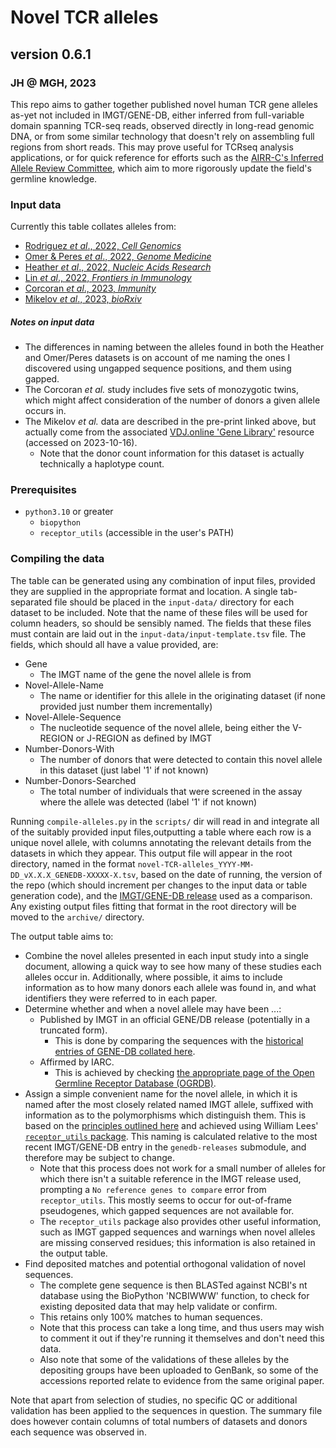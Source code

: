 # Novel TCR alleles
## version 0.6.1 
### JH @ MGH, 2023

This repo aims to gather together published novel human TCR gene alleles as-yet not included in IMGT/GENE-DB, either inferred from full-variable domain spanning TCR-seq reads, observed directly in long-read genomic DNA, or from some similar technology that doesn't rely on assembling full regions from short reads. This may prove useful for TCRseq analysis applications, or for quick reference for efforts such as the [AIRR-C's Inferred Allele Review Committee](https://www.antibodysociety.org/the-airr-community/airr-subcomittees/inferred-allele-review-committee-iarc/), which aim to more rigorously update the field's germline knowledge.

### Input data

Currently this table collates alleles from:

* [Rodriguez *et al*., 2022, *Cell Genomics*](https://doi.org/10.1016/j.xgen.2022.100228)
* [Omer & Peres *et al*., 2022, *Genome Medicine*](https://doi.org/10.1186/s13073-021-01008-4)
* [Heather *et al*., 2022, *Nucleic Acids Research*](https://doi.org/10.1093/nar/gkac190)
* [Lin *et al*., 2022, *Frontiers in Immunology*](https://doi.org/10.3389/fimmu.2022.922513)
* [Corcoran *et al*., 2023, *Immunity*](https://doi.org/10.1016/j.immuni.2023.01.026)
* [Mikelov *et al*., 2023, *bioRxiv*](https://www.biorxiv.org/content/10.1101/2023.10.10.561703v1)

##### Notes on input data

* The differences in naming between the alleles found in both the Heather and Omer/Peres datasets is on account of me naming the ones I discovered using ungapped sequence positions, and them using gapped.
* The Corcoran *et al.* study includes five sets of monozygotic twins, which might affect consideration of the number of donors a given allele occurs in.  
* The Mikelov *et al.* data are described in the pre-print linked above, but actually come from the associated [VDJ.online 'Gene Library'](https://vdj.online/) resource (accessed on 2023-10-16).
  * Note that the donor count information for this dataset is actually technically a haplotype count. 

### Prerequisites

* `python3.10` or greater
  * `biopython`
  * `receptor_utils` (accessible in the user's PATH)

### Compiling the data

The table can be generated using any combination of input files, provided they are supplied in the appropriate format and location. A single tab-separated file should be placed in the `input-data/` directory for each dataset to be included. Note that the name of these files will be used for column headers, so should be sensibly named. The fields that these files must contain are laid out in the `input-data/input-template.tsv` file. The fields, which should all have a value provided, are:

* Gene
  * The IMGT name of the gene the novel allele is from
* Novel-Allele-Name
  * The name or identifier for this allele in the originating dataset (if none provided just number them incrementally)
* Novel-Allele-Sequence
  * The nucleotide sequence of the novel allele, being either the V-REGION or J-REGION as defined by IMGT
* Number-Donors-With
  * The number of donors that were detected to contain this novel allele in this dataset (just label '1' if not known)
* Number-Donors-Searched
  * The total number of individuals that were screened in the assay where the allele was detected (label '1' if not known)

Running `compile-alleles.py` in the `scripts/` dir will read in and integrate all of the suitably provided input files,outputting a table where each row is a unique novel allele, with columns annotating the relevant details from the datasets in which they appear. This output file will appear in the root directory, named in the format `novel-TCR-alleles_YYYY-MM-DD_vX.X.X_GENEDB-XXXXX-X.tsv`, based on the date of running, the version of the repo (which should increment per changes to the input data or table generation code), and the [IMGT/GENE-DB release](https://www.imgt.org/download/GENE-DB/) used as a comparison. Any existing output files fitting that format in the root directory will be moved to the `archive/` directory. 

The output table aims to:
* Combine the novel alleles presented in each input study into a single document, allowing a quick way to see how many of these studies each alleles occur in. Additionally, where possible, it aims to include information as to how many donors each allele was found in, and what identifiers they were referred to in each paper.
* Determine whether and when a novel allele may have been ...:
  * Published by IMGT in an official GENE/DB release (potentially in a truncated form). 
    * This is done by comparing the sequences with the [historical entries of GENE-DB collated here](https://github.com/JamieHeather/genedb-releases).
  * Affirmed by IARC.
    * This is achieved by checking [the appropriate page of the Open Germline Receptor Database (OGRDB)](https://ogrdb.airr-community.org/sequences/Human_TCR). 
* Assign a simple convenient name for the novel allele, in which it is named after the most closely related named IMGT allele, suffixed with information as to the polymorphisms which distinguish them. This is based on the [principles outlined here](https://wordpress.vdjbase.org/index.php/vdjbase_help/airr-seq-data-allele-names/) and achieved using William Lees' [`receptor_utils` package](https://williamdlees.github.io/receptor_utils/_build/html/index.html). This naming is calculated relative to the most recent IMGT/GENE-DB entry in the `genedb-releases` submodule, and therefore may be subject to change.
  * Note that this process does not work for a small number of alleles for which there isn't a suitable reference in the IMGT release used, prompting a `No reference genes to compare` error from `receptor_utils`. This mostly seems to occur for out-of-frame pseudogenes, which gapped sequences are not available for.
  * The `receptor_utils` package also provides other useful information, such as IMGT gapped sequences and warnings when novel alleles are missing conserved residues; this information is also retained in the output table.
* Find deposited matches and potential orthogonal validation of novel sequences.
  * The complete gene sequence is then BLASTed against NCBI's nt database using the BioPython 'NCBIWWW' function, to check for existing deposited data that may help validate or confirm. 
  * This retains only 100% matches to human sequences.
  * Note that this process can take a long time, and thus users may wish to comment it out if they're running it themselves and don't need this data.
  * Also note that some of the validations of these alleles by the depositing groups have been uploaded to GenBank, so some of the accessions reported relate to evidence from the same original paper.

Note that apart from selection of studies, no specific QC or additional validation has been applied to the sequences in question. The summary file does however contain columns of total numbers of datasets and donors each sequence was observed in.

